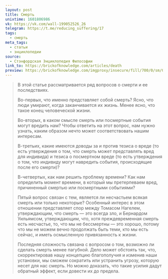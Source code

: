 ```yaml
---
layout: post
title: Смерть
unixtime: 1601806986
vk: https://vk.com/wall-199052526_26
telegram: https://t.me/reducing_suffering/17
tags:
  - смерть
meta_tags:
  - статьи
  - энциклопедии
source:
  - Стэнфордская Энциклопедия Философии
link_to: https://brickofknowledge.com/articles/death
preview: https://brickofknowledge.com/imgproxy/insecure/fill/700/0/sm/0/plain/local:///00a2848bceba2e7e64937bb4e208e0ec
---
```

>В этой статье рассматривается ряд вопросов о смерти и ее последствиях. 
>
>Во-первых, что именно представляет собой смерть? Ясно, что люди умирают, когда заканчивается их жизнь. Менее ясно, что такое конец человеческой жизни. 
>
>Во-вторых, в каком смысле смерть или посмертные события могут вредить нам? Чтобы ответить на этот вопрос, нам нужно узнать, каким образом нечто может соответствовать нашим интересам. 
>
>В-третьих, какие имеются доводы за и против тезиса о вреде (то есть утверждения о том, что смерть может представлять вред для индивида) и тезиса о посмертном вреде (то есть утверждения о том, что индивиду могут навредить события, происходящие после его смерти)? 
>
>В-четвертых, как нам решить проблему времени? Как нам определить момент времени, в который мы претерпеваем вред, причиненный смертью или посмертными событиями? 
>
>Пятый вопрос связан с тем, является ли несчастьем всякая смерть или только некоторые? Особенный интерес в этом отношении представляет спор между Томасом Нагелем, утверждающим, что смерть — это всегда зло, и Бернардом Уильямсом, утверждающим, что, хотя преждевременная смерть есть несчастье, то, что мы не бессмертны — это хорошо, потому что мы не можем вечно продолжать быть теми, кто мы есть сейчас, и иметь осмысленную привязанность к жизни. 
>
>Последняя сложность связана с вопросом о том, возможно ли сделать смерть менее пагубной. Дело может обстоять так, что, скорректировав нашу концепцию благополучия и изменив наши установки, мы сможем сократить или устранить угрозу, которую несет для нас смерть. Но можно доказать, что такие усилия дадут обратный эффект, если довести их до предела.